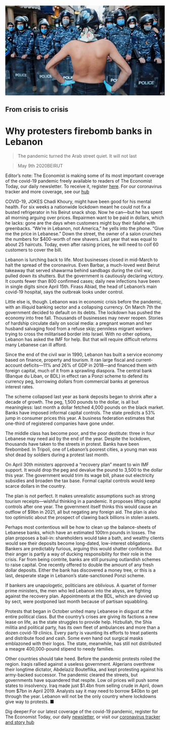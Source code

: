 ![](./images/20200509_MAP002_0.jpg)

## From crisis to crisis

# Why protesters firebomb banks in Lebanon

> The pandemic turned the Arab street quiet. It will not last

> May 9th 2020BEIRUT

Editor’s note: The Economist is making some of its most important coverage of the covid-19 pandemic freely available to readers of The Economist Today, our daily newsletter. To receive it, register [here](https://www.economist.com//newslettersignup). For our coronavirus tracker and more coverage, see our [hub](https://www.economist.com//coronavirus)

COVID-19, JOKES Chadi Khoury, might have been good for his mental health. For six weeks a nationwide lockdown meant he could not fix a busted refrigerator in his Beirut snack shop. Now he can—but he has spent all morning arguing over prices. Repairmen want to be paid in dollars, which he lacks: gone are the days when customers might buy their falafel with greenbacks. “We’re in Lebanon, not America,” he yells into the phone. “Give me the price in Lebanese.” Down the street, the owner of a salon crunches the numbers for $400-worth of new shavers. Last year that was equal to about 25 haircuts. Today, even after raising prices, he will need to coif 60 customers to cover the bill.

Lebanon is lurching back to life. Most businesses closed in mid-March to halt the spread of the coronavirus. Even Barbar, a much-loved west Beirut takeaway that served shawarma behind sandbags during the civil war, pulled down its shutters. But the government is cautiously declaring victory. It counts fewer than 800 confirmed cases; daily new infections have been in single digits since April 15th. Firass Abiad, the head of Lebanon’s main covid-19 hospital, says the outbreak looks under control.

Little else is, though. Lebanon was in economic crisis before the pandemic, with an illiquid banking sector and a collapsing currency. On March 7th the government decided to default on its debts. The lockdown has pushed the economy into free fall. Thousands of businesses may never reopen. Stories of hardship circulate daily on social media: a pregnant woman and her husband salvaging food from a refuse skip; penniless migrant workers trying to cross the militarised border into Israel. With no other options, Lebanon has asked the IMF for help. But that will require difficult reforms many Lebanese can ill afford.

Since the end of the civil war in 1990, Lebanon has built a service economy based on finance, property and tourism. It ran large fiscal and current-account deficits—11% and 26% of GDP in 2018—and financed them with foreign capital, much of it from a sprawling diaspora. The central bank (Banque du Liban, or BDL) in effect ran a Ponzi scheme to defend its currency peg, borrowing dollars from commercial banks at generous interest rates.

The scheme collapsed last year as bank deposits began to shrink after a decade of growth. The peg, 1,500 pounds to the dollar, is all but meaningless: last month a dollar fetched 4,000 pounds on the black market. Banks have imposed informal capital controls. The state predicts a 53% jump in consumer prices this year. A business federation estimates that one-third of registered companies have gone under.

The middle class has become poor, and the poor destitute: three in four Lebanese may need aid by the end of the year. Despite the lockdown, thousands have taken to the streets in protest. Banks have been firebombed. In Tripoli, one of Lebanon’s poorest cities, a young man was shot dead by soldiers during a protest last month.

On April 30th ministers approved a “recovery plan” meant to win IMF support. It would drop the peg and devalue the pound to 3,500 to the dollar this year. The government would trim its wage bill, phase out electricity subsidies and broaden the tax base. Formal capital controls would keep scarce dollars in the country.

The plan is not perfect. It makes unrealistic assumptions such as strong tourism receipts—wishful thinking in a pandemic. It proposes lifting capital controls after one year. The government itself thinks this would cause an outflow of $9bn in 2021, all but negating any foreign aid. The plan is also too optimistic about the prospect of clawing back billions in stolen assets.

Perhaps most contentious will be how to clean up the balance-sheets of Lebanese banks, which have an estimated 100trn pounds in losses. The plan proposes a bail-in: shareholders would take a bath, and wealthy clients would see their deposits become long-dated, low-interest obligations. Bankers are predictably furious, arguing this would shatter confidence. But their anger is partly a way of ducking responsibility for their role in the crisis. Far from being contrite, banks are still pursuing outlandish schemes to raise capital. One recently offered to double the amount of any fresh dollar deposits. Either the bank has discovered a money tree, or this is a last, desperate stage in Lebanon’s state-sanctioned Ponzi scheme.

If bankers are unapologetic, politicians are oblivious. A quartet of former prime ministers, the men who led Lebanon into the abyss, are fighting against the recovery plan. Appointments at the BDL, which are divvied up by sect, were postponed last month because of partisan squabbling.

Protests that began in October united many Lebanese in disgust at the entire political class. But the country’s crises are giving its factions a new lease on life, as the state struggles to provide help. Hizbullah, the Shia militia and political party, has its own fleet of ambulances and more than a dozen covid-19 clinics. Every party is vaunting its efforts to treat patients and distribute food and cash. Some even hand out surgical masks emblazoned with their logos. The state, meanwhile, has still not distributed a meagre 400,000-pound stipend to needy families.

Other countries should take heed. Before the pandemic protests roiled the region. Iraqis rallied against a useless government. Algerians overthrew their longtime dictator, Abdelaziz Bouteflika, and kept protesting against his army-backed successor. The pandemic cleared the streets, but governments have squandered that respite. Low oil prices will push some states to insolvency. Iraq made just $1.4bn from selling crude in April, down from $7bn in April 2019. Analysts say it may need to borrow $40bn to get through the year. Lebanon will not be the only country where lockdowns give way to protests. ■

Dig deeper:For our latest coverage of the covid-19 pandemic, register for The Economist Today, our daily [newsletter](https://www.economist.com//newslettersignup), or visit our [coronavirus tracker and story hub](https://www.economist.com//coronavirus)